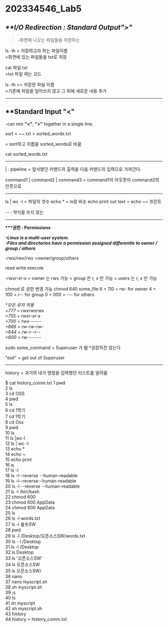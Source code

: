 # 202334546_Lab5

## ***\*\*I/O Redirection : Standard Output">"***
> -화면에 나오는 파일들을 저장하는



ls -lh > 저장하고자 하는 파일이름  
=화면에 있는 파일들을 txt로 저장  

cat 파일.txt  
=txt 파일 여는 코드  

ls -lh >> 저장한 파일 이름  
=기존에 파일을 덮어쓰지 않고 그 뒤에 새로운 내용 추가  

---

## **Standard Input **"<"**  

-can mix **"<"**, **">"** together in a single line.

sort < ~~.txt > sorted_words.txt

= sort하고 이름을 sorted_words로 바꿈

cat sorted_words.txt

---

| : pipeline 
= 앞서했던 커맨드의 출력을 다음 커맨드의 입력으로 가져간다.

command1 | command2 | command3
= command1의 아웃풋이 command2의 인풋으로

---

ls | wc -l = 파일의 갯수
echo * = ls랑 비슷 
echo print out text = echo ~~ 프린트

-- : 약식을 쓰지 않는

---

**\*\*\*권한 : Permissions**

***-Linux is a multi-user system.   
-Files and directories have a permission assigned 
 differentle to owner / group / others***

-rwx/rwx/rwx
=owner/group/others

read write execute

-rwxr-xr-x
= owner 는 rwx 가능
= group 은 r, x 만 가능
= users 는 r, x 만 가능

chmod 로 권한 변경 가능
chmod 640 some_file
6 = 110 = rw- for owner
4 = 100 = r-- for group
0 = 000 = --- for others

*\*모든 유저 허용   
=777 = rwxrwxrwx   
=755 = rwxr-xr-x   
=700 = rwx------   
=666 = rw-rw-rw-   
=644 = rw-r--r--   
=600 = rw-------*

sudo some_command 
= Superuser 가 됌
*권장하진 않는다

"exit" = get out of Superuser

---

history = 과거의 내가 명령을 입력했던 리스트를 알려줌

$ cat history_comm.txt
    1  pwd  
    2  ls  
    3   cd OSS   
    4  pwd   
    5  ls   
    6  cd 1학기     
    7  cd 1학기               
    8  cd Oss             
    9  pwd            
   10  ls          
   11  ls |wc-l                   
   12  ls | wc -l                            
   13  echo *               
   14  echo ~          
   15  echo print           
   16  q           
   17  ls -l             
   18  ls -l--reverse --human-readable                   
   19  ls -l--reverse--human-readable                        
   20  ls -l --reverse --human-readable              
   21  ls -l /bin/bash           
   22  chmod 600                  
   23  chmod 600 AppData           
   24  chmod 600 AppData            
   25  ls             
   26  ls -l words.txt            
   27  ls -l 옾솟SW             
   28  pwd              
   29  ls -l /Desktop/오픈소스SW/words.txt            
   30  ls - l /Desktop            
   31  ls -l /Desktop            
   32  ls Desktop             
   33  ls '오픈소스SW'              
   34  ls 오픈소스SW               
   35  ls 오픈소스SW/            
   36  nano                       
   37  nano myscript.sh            
   38  sh myscript.sh               
   39  ;s               
   40  ls            
   41  sh myscript            
   42  sh myscript.sh           
   43  history          
   44  history > history_comm.txt           
